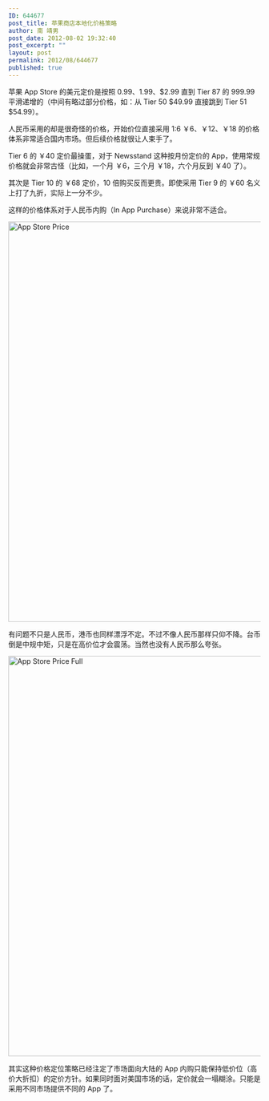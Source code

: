 ```yaml
---
ID: 644677
post_title: 苹果商店本地化价格策略
author: 南 靖男
post_date: 2012-08-02 19:32:40
post_excerpt: ""
layout: post
permalink: 2012/08/644677
published: true
---
```

苹果 App Store 的美元定价是按照 $0.99、$1.99、$2.99 直到 Tier 87 的 999.99 平滑递增的（中间有略过部分价格，如：从 Tier 50 $49.99 直接跳到 Tier 51 $54.99）。

人民币采用的却是很奇怪的价格，开始价位直接采用 1:6 ￥6、￥12、￥18 的价格体系非常适合国内市场。但后续价格就很让人束手了。

Tier 6 的 ￥40 定价最操蛋，对于 Newsstand 这种按月份定价的 App，使用常规价格就会非常古怪（比如，一个月 ￥6，三个月 ￥18，六个月反到 ￥40 了）。

其次是 Tier 10 的 ￥68 定价，10 倍购买反而更贵。即使采用 Tier 9 的 ￥60 名义上打了九折，实际上一分不少。

这样的价格体系对于人民币内购（In App Purchase）来说非常不适合。

<img src="/wp-content/uploads/2012/08/apple_store_price.jpg" alt="App Store Price" width="800" />

有问题不只是人民币，港币也同样漂浮不定。不过不像人民币那样只仰不降。台币倒是中规中矩，只是在高价位才会震荡。当然也没有人民币那么夸张。

<img src="/wp-content/uploads/2012/08/apple_store_price_full.jpg" alt="App Store Price Full" width="800" />

其实这种价格定位策略已经注定了市场面向大陆的 App 内购只能保持低价位（高价大折扣）的定价方针。如果同时面对美国市场的话，定价就会一塌糊涂。只能是采用不同市场提供不同的 App 了。
